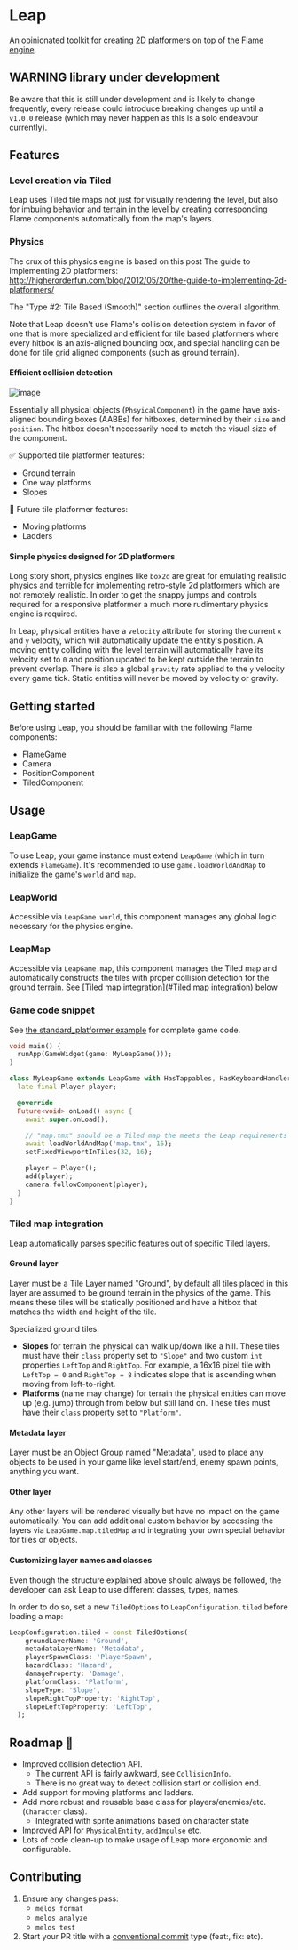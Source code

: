 # Leap

An opinionated toolkit for creating 2D platformers on top of
the [Flame engine](https://flame-engine.org/).

## WARNING library under development

Be aware that this is still under development and is likely to change frequently, every release
could introduce breaking changes up until a `v1.0.0` release (which may never happen as this is a
solo endeavour currently).

## Features

### Level creation via Tiled

Leap uses Tiled tile maps not just for visually rendering the level, but also for imbuing behavior
and terrain in the level by creating corresponding Flame components automatically from the map's
layers.

### Physics

The crux of this physics engine is based on this post The guide to implementing 2D platformers:
http://higherorderfun.com/blog/2012/05/20/the-guide-to-implementing-2d-platformers/

The "Type #2: Tile Based (Smooth)" section outlines the overall algorithm.

Note that Leap doesn't use Flame's collision detection system in favor of one that is more
specialized and efficient for tile based platformers where every hitbox is an axis-aligned bounding
box, and special handling can be done for tile grid aligned components (such as ground terrain).

#### Efficient collision detection

![image](docs/images/megaman_tile_grid.png)

Essentially all physical objects (`PhsyicalComponent`) in the game have axis-aligned bounding boxes
(AABBs) for hitboxes, determined by their `size` and `position`. The hitbox doesn't necessarily need
to match the visual size of the component.

✅ Supported tile platformer features:

- Ground terrain
- One way platforms
- Slopes

🚧 Future tile platformer features:

- Moving platforms
- Ladders

#### Simple physics designed for 2D platformers

Long story short, physics engines like `box2d` are great for emulating realistic physics and
terrible for implementing retro-style 2d platformers which are not remotely realistic. In order to
get the snappy jumps and controls required for a responsive platformer a much more rudimentary
physics engine is required.

In Leap, physical entities have a `velocity` attribute for storing the current `x` and `y` velocity,
which will automatically update the entity's position. A moving entity colliding with the level
terrain will automatically have its velocity set to `0` and position updated to be kept outside the
terrain to prevent overlap. There is also a global `gravity` rate applied to the `y` velocity every
game tick. Static entities will never be moved by velocity or gravity.

## Getting started

Before using Leap, you should be familiar with the following Flame components:

- FlameGame
- Camera
- PositionComponent
- TiledComponent

## Usage

### LeapGame

To use Leap, your game instance must extend `LeapGame` (which in turn extends `FlameGame`). It's
recommended to use `game.loadWorldAndMap` to initialize the game's `world` and `map`.

### LeapWorld

Accessible via `LeapGame.world`, this component manages any global logic necessary for the physics
engine.

### LeapMap

Accessible via `LeapGame.map`, this component manages the Tiled map and automatically constructs the
tiles with proper collision detection for the ground terrain.
See [Tiled map integration](#Tiled map integration) below

### Game code snippet

See [the standard_platformer example](examples/standard_platformer) for complete game code.

```dart
void main() {
  runApp(GameWidget(game: MyLeapGame()));
}

class MyLeapGame extends LeapGame with HasTappables, HasKeyboardHandlerComponents {
  late final Player player;

  @override
  Future<void> onLoad() async {
    await super.onLoad();

    // "map.tmx" should be a Tiled map the meets the Leap requirements defined below
    await loadWorldAndMap('map.tmx', 16);
    setFixedViewportInTiles(32, 16);

    player = Player();
    add(player);
    camera.followComponent(player);
  }
}
```

### Tiled map integration

Leap automatically parses specific features out of specific Tiled layers.

#### Ground layer

Layer must be a Tile Layer named "Ground", by default all tiles placed in this layer are assumed to
be ground terrain in the physics of the game. This means these tiles will be statically positioned
and have a hitbox that matches the width and height of the tile.

Specialized ground tiles:

- **Slopes** for terrain the physical can walk up/down like a hill. These tiles must have
  their `class` property set to `"Slope"` and two custom `int` properties `LeftTop` and `RightTop`.
  For example, a 16x16 pixel tile with `LeftTop = 0` and `RightTop = 8` indicates slope that is
  ascending when moving from left-to-right.
- **Platforms** (name may change) for terrain the physical entities can move up (e.g. jump) through
  from below but still land on. These tiles must have their `class` property set to `"Platform"`.

#### Metadata layer

Layer must be an Object Group named "Metadata", used to place any objects to be used in your game
like level start/end, enemy spawn points, anything you want.

#### Other layer

Any other layers will be rendered visually but have no impact on the game automatically. You can add
additional custom behavior by accessing the layers via `LeapGame.map.tiledMap` and integrating your
own special behavior for tiles or objects.

#### Customizing layer names and classes

Even though the structure explained above should always be followed, the developer can ask Leap
to use different classes, types, names.

In order to do so, set a new `TiledOptions` to `LeapConfiguration.tiled` before loading a map:

```dart
LeapConfiguration.tiled = const TiledOptions(
    groundLayerName: 'Ground',
    metadataLayerName: 'Metadata',
    playerSpawnClass: 'PlayerSpawn',
    hazardClass: 'Hazard',
    damageProperty: 'Damage',
    platformClass: 'Platform',
    slopeType: 'Slope',
    slopeRightTopProperty: 'RightTop',
    slopeLeftTopProperty: 'LeftTop',
  );
```

## Roadmap 🚧

- Improved collision detection API.
    - The current API is fairly awkward, see `CollisionInfo`.
    - There is no great way to detect collision start or collision end.
- Add support for moving platforms and ladders.
- Add more robust and reusable base class for players/enemies/etc. (`Character` class).
    - Integrated with sprite animations based on character state
- Improved API for `PhysicalEntity`, `addImpulse` etc.
- Lots of code clean-up to make usage of Leap more ergonomic and configurable.

## Contributing

1. Ensure any changes pass:
    - `melos format`
    - `melos analyze`
    - `melos test`
2. Start your PR title with a [conventional commit](https://www.conventionalcommits.org/en/v1.0.0/)
   type (feat:, fix: etc).
